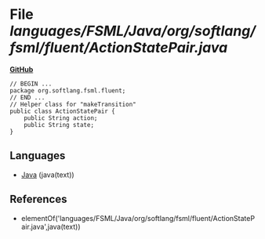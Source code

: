 # File _languages/FSML/Java/org/softlang/fsml/fluent/ActionStatePair.java_
**[GitHub](https://github.com/softlang/yas/blob/master/languages/FSML/Java/org/softlang/fsml/fluent/ActionStatePair.java)**
```
// BEGIN ...
package org.softlang.fsml.fluent;
// END ...
// Helper class for "makeTransition"
public class ActionStatePair {
	public String action;
	public String state;
}
```

## Languages
* [Java](../languages/Java.md) (java(text))

## References
* elementOf('languages/FSML/Java/org/softlang/fsml/fluent/ActionStatePair.java',java(text))

